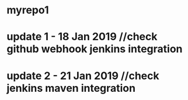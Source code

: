 # myrepo1
# update 1 - 18 Jan 2019 //check github webhook jenkins integration
# update 2 - 21 Jan 2019 //check jenkins maven integration
